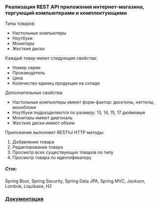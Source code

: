 ### Реализация REST API приложения интернет-магазина, торгующий компьютерами и комплектующими


Типы товаров:
- Настольные компьютеры
- Ноутбуки
- Мониторы
- Жесткие диски

Каждый товар имеет следующие свойства:
- Номер серии
- Производитель
- Цена
- Количество единиц продукции на складе

Дополнительные свойства:
- Настольные компьютеры имеют форм-фактор: десктопы, неттопы, моноблоки
- Ноутбуки подразделяются по размеру: 13, 14, 15, 17 дюймовые
- Мониторы имеют диагональ
- Жесткие диски имеют объем

Приложение выполняет RESTful HTTP методы:
1. Добавление товара
2. Редактирование товара
3. Просмотр всех существующих товаров по типу
4. Просмотр товара по идентификатору

##### Стэк:
Spring Boot, Spring Security, Spring Data JPA, Spring MVC, Jackson, Lombok, Liquibase, H2

### [Документация](http://5.45.70.21:8081)
